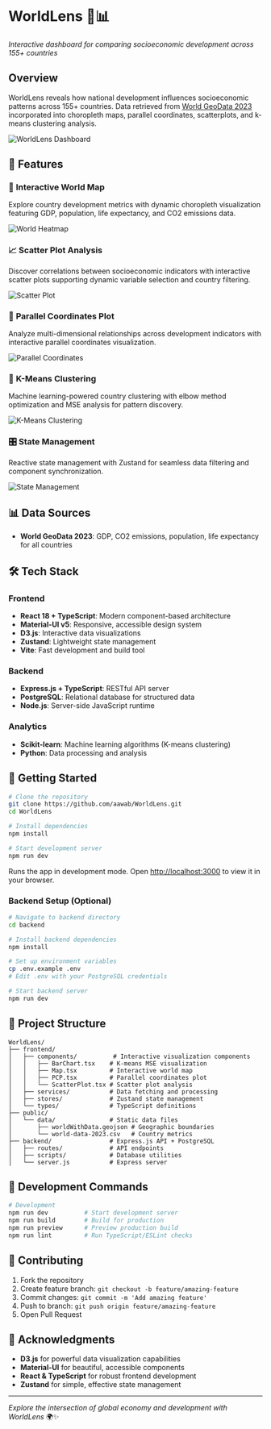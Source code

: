 # WorldLens 🔎📊

*Interactive dashboard for comparing socioeconomic development across 155+ countries*

## Overview

WorldLens reveals how national development influences socioeconomic patterns across 155+ countries. Data retrieved from [World GeoData 2023](https://github.com/georgique/world-geojson) incorporated into choropleth maps, parallel coordinates, scatterplots, and k-means clustering analysis.

![WorldLens Dashboard](./public/WorldLens%20-%20Dashboard.png)

## 🌟 Features

### 📍 **Interactive World Map**
Explore country development metrics with dynamic choropleth visualization featuring GDP, population, life expectancy, and CO2 emissions data.

![World Heatmap](./public/WorldLens-%20World%20Heatmap.png)

### 📈 **Scatter Plot Analysis**
Discover correlations between socioeconomic indicators with interactive scatter plots supporting dynamic variable selection and country filtering.

![Scatter Plot](./public/WorldLens%20-%20Scatter.png)

### 🎯 **Parallel Coordinates Plot**
Analyze multi-dimensional relationships across development indicators with interactive parallel coordinates visualization.

![Parallel Coordinates](./public/WorldLens%20-%20PCP.png)

### 🤖 **K-Means Clustering**
Machine learning-powered country clustering with elbow method optimization and MSE analysis for pattern discovery.

![K-Means Clustering](./public/WorldLens%20-%20MSE.png)

### 🎛️ **State Management**
Reactive state management with Zustand for seamless data filtering and component synchronization.

![State Management](./public/WorldLens%20-%20State.png)

## 📊 Data Sources

- **World GeoData 2023**: GDP, CO2 emissions, population, life expectancy for all countries

## 🛠️ Tech Stack

### **Frontend**
- **React 18 + TypeScript**: Modern component-based architecture
- **Material-UI v5**: Responsive, accessible design system
- **D3.js**: Interactive data visualizations
- **Zustand**: Lightweight state management
- **Vite**: Fast development and build tool

### **Backend**
- **Express.js + TypeScript**: RESTful API server
- **PostgreSQL**: Relational database for structured data
- **Node.js**: Server-side JavaScript runtime

### **Analytics**
- **Scikit-learn**: Machine learning algorithms (K-means clustering)
- **Python**: Data processing and analysis

## 🚀 Getting Started

```bash
# Clone the repository
git clone https://github.com/aawab/WorldLens.git
cd WorldLens

# Install dependencies
npm install

# Start development server
npm run dev
```

Runs the app in development mode.
Open [http://localhost:3000](http://localhost:3000) to view it in your browser.

### Backend Setup (Optional)
```bash
# Navigate to backend directory
cd backend

# Install backend dependencies
npm install

# Set up environment variables
cp .env.example .env
# Edit .env with your PostgreSQL credentials

# Start backend server
npm run dev
```

## 📁 Project Structure

```
WorldLens/
├── frontend/
│   ├── components/          # Interactive visualization components
│   │   ├── BarChart.tsx    # K-means MSE visualization
│   │   ├── Map.tsx         # Interactive world map
│   │   ├── PCP.tsx         # Parallel coordinates plot
│   │   └── ScatterPlot.tsx # Scatter plot analysis
│   ├── services/           # Data fetching and processing
│   ├── stores/             # Zustand state management
│   └── types/              # TypeScript definitions
├── public/
│   └── data/               # Static data files
│       ├── worldWithData.geojson # Geographic boundaries
│       └── world-data-2023.csv   # Country metrics
├── backend/                # Express.js API + PostgreSQL
│   ├── routes/             # API endpoints
│   ├── scripts/            # Database utilities
│   └── server.js           # Express server
```

## 🔧 Development Commands

```bash
# Development
npm run dev          # Start development server
npm run build        # Build for production
npm run preview      # Preview production build
npm run lint         # Run TypeScript/ESLint checks
```

## 🤝 Contributing

1. Fork the repository
2. Create feature branch: `git checkout -b feature/amazing-feature`
3. Commit changes: `git commit -m 'Add amazing feature'`
4. Push to branch: `git push origin feature/amazing-feature`
5. Open Pull Request

## 🙏 Acknowledgments

- **D3.js** for powerful data visualization capabilities
- **Material-UI** for beautiful, accessible components
- **React & TypeScript** for robust frontend development
- **Zustand** for simple, effective state management

---

*Explore the intersection of global economy and development with WorldLens* 🌍✨
